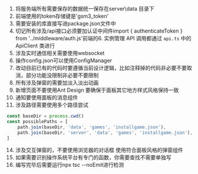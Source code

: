 1. 将服务端所有需要保存的数据统一保存在server\data 目录下
2. 前端使用的token存储键是'gsm3_token'
4. 需要安装的库直接写进package.json文件中
5. 切记所有涉及/api接口必须要加认证中间件import { authenticateToken } from '../middleware/auth.js'前端的6. 实例管理 API 调用都通过 `api.ts` 中的 ApiClient 类进行
7. 涉及实时通信相关需要使用websocket
8. 操作config.json可以使用ConfigManager
9. 改动目前已有的代码时要遵循当前设计逻辑，比如注释掉的代码非必要不要取消，部分功能没限制非必要不要限制
10. 所有涉及弹窗的需要加淡入淡出动画
11. 新增页面不要使用Ant Design 要确保于面板其它地方样式风格保持一致
12. 通知要使用面板的消息组件
13. 涉及路径需要使用多个路径尝试
```typescript
const baseDir = process.cwd()
const possiblePaths = [
    path.join(baseDir, 'data', 'games', 'installgame.json'),           // 打包后的路径
    path.join(baseDir, 'server', 'data', 'games', 'installgame.json'), // 开发环境路径
]
```
14. 涉及交互弹窗的，不要使用浏览器的对话框 使用符合面板风格的弹窗组件
15. 如果需要识别操作系统平台有专门的函数，你需要查找不需要单独写
16. 编写完毕后需要运行npx tsc --noEmit进行检测